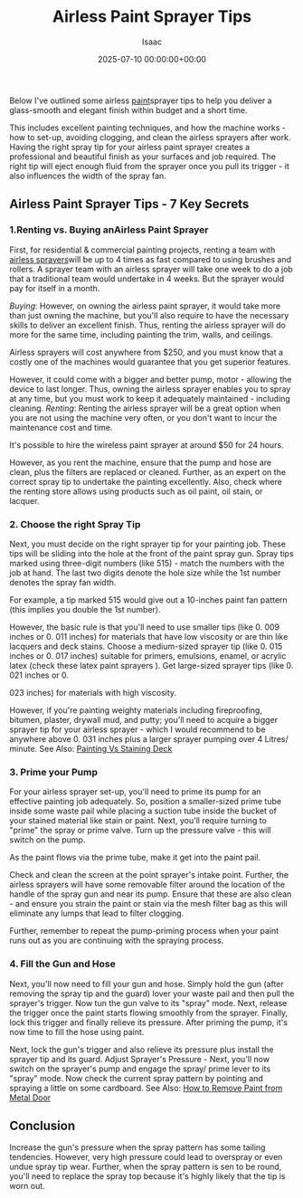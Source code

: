 ﻿---
title: Airless Paint Sprayer Tips
description: Below I've outlined some airless paint sprayer tips to help you deliver a glass-smooth and elegant finish within budget and a short time. This includes...
slug: /airless-paint-sprayer-tips/
date: 2025-07-10 00:00:00+00:00
lastmod: 2025-07-10 00:00:00+03:00
author: Isaac
categories:

- DIY Paintings
tags:

- diy-paintings

- airle

- paint
layout: post
---

Below I've outlined some airless [paint](https://pestpolicy.com/airless-paint-sprayer-cleaning-solution/)sprayer tips to help you deliver a glass-smooth and elegant finish within budget and a short time.

This includes excellent painting techniques, and how the machine works - how to set-up, avoiding clogging, and clean the airless sprayers after work. Having the right spray tip for your airless paint sprayer creates a professional and beautiful finish as your surfaces and job required. The right tip will eject enough fluid from the sprayer once you pull its trigger - it also influences the width of the spray fan.

##  Airless Paint Sprayer Tips - 7 Key Secrets

###  1.**Renting vs. Buying ****an****Airless Paint Sprayer**

First, for residential & commercial painting projects, renting a team with [airless sprayers](https://www.williamson.edu/education/trade-programs/paint-and-coatings/)will be up to 4 times as fast compared to using brushes and rollers. A sprayer team with an airless sprayer will take one week to do a job that a traditional team would undertake in 4 weeks. But the sprayer would pay for itself in a month.

*Buying*: However, on owning the airless paint sprayer, it would take more than just owning the machine, but you'll also require to have the necessary skills to deliver an excellent finish. Thus, renting the airless sprayer will do more for the same time, including painting the trim, walls, and ceilings.

Airless sprayers will cost anywhere from $250, and you must know that a costly one of the machines would guarantee that you get superior features.

However, it could come with a bigger and better pump, motor - allowing the device to last longer. Thus, owning the airless sprayer enables you to spray at any time, but you must work to keep it adequately maintained - including cleaning. *Renting*: Renting the airless sprayer will be a great option when you are not using the machine very often, or you don't want to incur the maintenance cost and time.

It's possible to hire the wireless paint sprayer at around $50 for 24 hours.

However, as you rent the machine, ensure that the pump and hose are clean, plus the filters are replaced or cleaned. Further, as an expert on the correct spray tip to undertake the painting excellently. Also, check where the renting store allows using products such as oil paint, oil stain, or lacquer.

###  2. Choose the right Spray Tip

Next, you must decide on the right sprayer tip for your painting job. These tips will be sliding into the hole at the front of the paint spray gun. Spray tips marked using three-digit numbers (like 515) - match the numbers with the job at hand. The last two digits denote the hole size while the 1st number denotes the spray fan width.

For example, a tip marked 515 would give out a 10-inches paint fan pattern (this implies you double the 1st number).

However, the basic rule is that you'll need to use smaller tips (like 0. 009 inches or 0. 011 inches) for materials that have low viscosity or are thin like lacquers and deck stains. Choose a medium-sized sprayer tip (like 0. 015 inches or 0. 017 inches) suitable for primers, emulsions, enamel, or acrylic latex (check these latex paint sprayers ). Get large-sized sprayer tips (like 0. 021 inches or 0.

023 inches) for materials with high viscosity.

However, if you're painting weighty materials including fireproofing, bitumen, plaster, drywall mud, and putty; you'll need to acquire a bigger sprayer tip for your airless sprayer - which I would recommend to be anywhere above 0. 031 inches plus a larger sprayer pumping over 4 Litres/ minute. See Also: [Painting Vs Staining Deck](https://pestpolicy.com/painting-vs-staining-deck/)

###  3. Prime your Pump

For your airless sprayer set-up, you'll need to prime its pump for an effective painting job adequately. So, position a smaller-sized prime tube inside some waste pail while placing a suction tube inside the bucket of your stained material like stain or paint. Next, you'll require turning to "prime" the spray or prime valve. Turn up the pressure valve - this will switch on the pump.

As the paint flows via the prime tube, make it get into the paint pail.

Check and clean the screen at the point sprayer's intake point. Further, the airless sprayers will have some removable filter around the location of the handle of the spray gun and near its pump. Ensure that these are also clean - and ensure you strain the paint or stain via the mesh filter bag as this will eliminate any lumps that lead to filter clogging.

Further, remember to repeat the pump-priming process when your paint runs out as you are continuing with the spraying process.

###  4. Fill the Gun and Hose

Next, you'll now need to fill your gun and hose. Simply hold the gun (after removing the spray tip and the guard) lover your waste pail and then pull the sprayer's trigger. Now tun the gun valve to its "spray" mode. Next, release the trigger once the paint starts flowing smoothly from the sprayer. Finally, lock this trigger and finally relieve its pressure. After priming the pump, it's now time to fill the hose using paint.

Next, lock the gun's trigger and also relieve its pressure plus install the sprayer tip and its guard. Adjust Sprayer's Pressure - Next, you'll now switch on the sprayer's pump and engage the spray/ prime lever to its "spray" mode. Now check the current spray pattern by pointing and spraying a little on some cardboard. See Also: [How to Remove Paint from Metal Door](https://pestpolicy.com/how-to-remove-paint-from-metal-door/)

##  Conclusion

Increase the gun's pressure when the spray pattern has some tailing tendencies. However, very high pressure could lead to overspray or even undue spray tip wear. Further, when the spray pattern is sen to be round, you'll need to replace the spray top because it's highly likely that the tip is worn out.
